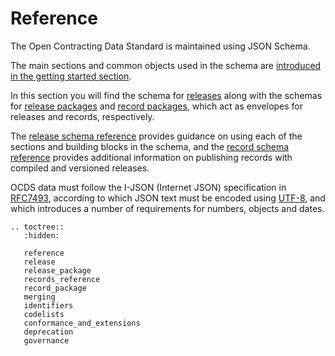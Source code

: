 # Reference

The Open Contracting Data Standard is maintained using JSON Schema. 

The main sections and common objects used in the schema are [introduced in the getting started section](../getting_started/building_blocks).

In this section you will find the schema for [releases](release) along with the schemas for [release packages](release_package) and [record packages](record_package), which act as envelopes for releases and records, respectively.

The [release schema reference](reference) provides guidance on using each of the sections and building blocks in the schema, and the [record schema reference](records_reference) provides additional information on publishing records with compiled and versioned releases.

OCDS data must follow the I-JSON (Internet JSON) specification in [RFC7493](https://tools.ietf.org/html/rfc7493), according to which JSON text must be encoded using [UTF-8](https://en.wikipedia.org/wiki/UTF-8), and which introduces a number of requirements for numbers, objects and dates.

```eval_rst
.. toctree::
   :hidden:

   reference
   release
   release_package
   records_reference
   record_package
   merging
   identifiers
   codelists
   conformance_and_extensions
   deprecation
   governance
```
